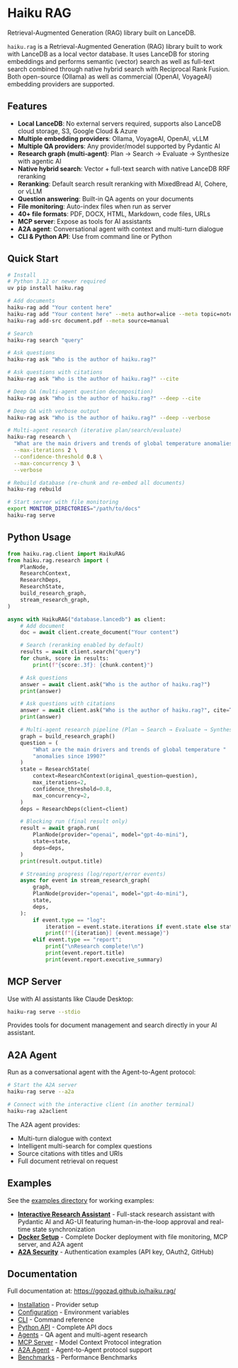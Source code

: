 # Haiku RAG

Retrieval-Augmented Generation (RAG) library built on LanceDB.

`haiku.rag` is a Retrieval-Augmented Generation (RAG) library built to work with LanceDB as a local vector database. It uses LanceDB for storing embeddings and performs semantic (vector) search as well as full-text search combined through native hybrid search with Reciprocal Rank Fusion. Both open-source (Ollama) as well as commercial (OpenAI, VoyageAI) embedding providers are supported.

## Features

- **Local LanceDB**: No external servers required, supports also LanceDB cloud storage, S3, Google Cloud & Azure
- **Multiple embedding providers**: Ollama, VoyageAI, OpenAI, vLLM
- **Multiple QA providers**: Any provider/model supported by Pydantic AI
- **Research graph (multi‑agent)**: Plan → Search → Evaluate → Synthesize with agentic AI
- **Native hybrid search**: Vector + full-text search with native LanceDB RRF reranking
- **Reranking**: Default search result reranking with MixedBread AI, Cohere, or vLLM
- **Question answering**: Built-in QA agents on your documents
- **File monitoring**: Auto-index files when run as server
- **40+ file formats**: PDF, DOCX, HTML, Markdown, code files, URLs
- **MCP server**: Expose as tools for AI assistants
- **A2A agent**: Conversational agent with context and multi-turn dialogue
- **CLI & Python API**: Use from command line or Python

## Quick Start

```bash
# Install
# Python 3.12 or newer required
uv pip install haiku.rag

# Add documents
haiku-rag add "Your content here"
haiku-rag add "Your content here" --meta author=alice --meta topic=notes
haiku-rag add-src document.pdf --meta source=manual

# Search
haiku-rag search "query"

# Ask questions
haiku-rag ask "Who is the author of haiku.rag?"

# Ask questions with citations
haiku-rag ask "Who is the author of haiku.rag?" --cite

# Deep QA (multi-agent question decomposition)
haiku-rag ask "Who is the author of haiku.rag?" --deep --cite

# Deep QA with verbose output
haiku-rag ask "Who is the author of haiku.rag?" --deep --verbose

# Multi‑agent research (iterative plan/search/evaluate)
haiku-rag research \
  "What are the main drivers and trends of global temperature anomalies since 1990?" \
  --max-iterations 2 \
  --confidence-threshold 0.8 \
  --max-concurrency 3 \
  --verbose

# Rebuild database (re-chunk and re-embed all documents)
haiku-rag rebuild

# Start server with file monitoring
export MONITOR_DIRECTORIES="/path/to/docs"
haiku-rag serve
```

## Python Usage

```python
from haiku.rag.client import HaikuRAG
from haiku.rag.research import (
    PlanNode,
    ResearchContext,
    ResearchDeps,
    ResearchState,
    build_research_graph,
    stream_research_graph,
)

async with HaikuRAG("database.lancedb") as client:
    # Add document
    doc = await client.create_document("Your content")

    # Search (reranking enabled by default)
    results = await client.search("query")
    for chunk, score in results:
        print(f"{score:.3f}: {chunk.content}")

    # Ask questions
    answer = await client.ask("Who is the author of haiku.rag?")
    print(answer)

    # Ask questions with citations
    answer = await client.ask("Who is the author of haiku.rag?", cite=True)
    print(answer)

    # Multi‑agent research pipeline (Plan → Search → Evaluate → Synthesize)
    graph = build_research_graph()
    question = (
        "What are the main drivers and trends of global temperature "
        "anomalies since 1990?"
    )
    state = ResearchState(
        context=ResearchContext(original_question=question),
        max_iterations=2,
        confidence_threshold=0.8,
        max_concurrency=2,
    )
    deps = ResearchDeps(client=client)

    # Blocking run (final result only)
    result = await graph.run(
        PlanNode(provider="openai", model="gpt-4o-mini"),
        state=state,
        deps=deps,
    )
    print(result.output.title)

    # Streaming progress (log/report/error events)
    async for event in stream_research_graph(
        graph,
        PlanNode(provider="openai", model="gpt-4o-mini"),
        state,
        deps,
    ):
        if event.type == "log":
            iteration = event.state.iterations if event.state else state.iterations
            print(f"[{iteration}] {event.message}")
        elif event.type == "report":
            print("\nResearch complete!\n")
            print(event.report.title)
            print(event.report.executive_summary)
```

## MCP Server

Use with AI assistants like Claude Desktop:

```bash
haiku-rag serve --stdio
```

Provides tools for document management and search directly in your AI assistant.

## A2A Agent

Run as a conversational agent with the Agent-to-Agent protocol:

```bash
# Start the A2A server
haiku-rag serve --a2a

# Connect with the interactive client (in another terminal)
haiku-rag a2aclient
```

The A2A agent provides:

- Multi-turn dialogue with context
- Intelligent multi-search for complex questions
- Source citations with titles and URIs
- Full document retrieval on request

## Examples

See the [examples directory](examples/) for working examples:

- **[Interactive Research Assistant](examples/ag-ui-research/)** - Full-stack research assistant with Pydantic AI and AG-UI featuring human-in-the-loop approval and real-time state synchronization
- **[Docker Setup](examples/docker/)** - Complete Docker deployment with file monitoring, MCP server, and A2A agent
- **[A2A Security](examples/a2a-security/)** - Authentication examples (API key, OAuth2, GitHub)

## Documentation

Full documentation at: https://ggozad.github.io/haiku.rag/

- [Installation](https://ggozad.github.io/haiku.rag/installation/) - Provider setup
- [Configuration](https://ggozad.github.io/haiku.rag/configuration/) - Environment variables
- [CLI](https://ggozad.github.io/haiku.rag/cli/) - Command reference
- [Python API](https://ggozad.github.io/haiku.rag/python/) - Complete API docs
- [Agents](https://ggozad.github.io/haiku.rag/agents/) - QA agent and multi-agent research
- [MCP Server](https://ggozad.github.io/haiku.rag/mcp/) - Model Context Protocol integration
- [A2A Agent](https://ggozad.github.io/haiku.rag/a2a/) - Agent-to-Agent protocol support
- [Benchmarks](https://ggozad.github.io/haiku.rag/benchmarks/) - Performance Benchmarks
